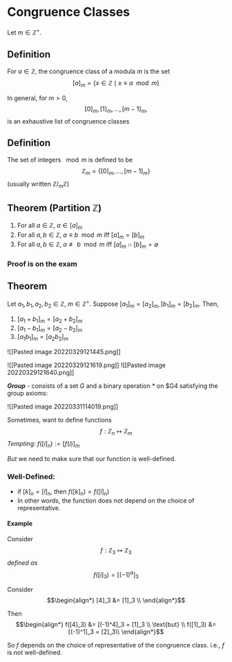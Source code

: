 # Congruence Classes
Let $m \in \mathbb Z^+$.

## Definition
For $a \in \mathbb Z$, the congruence class of a modula $m$ is the set 
$$[a]_m = \{ x \in \mathbb Z \mid x \equiv a \mod m \}$$

In general, for $m > 0$,
$$[0]_m, [1]_m, \dots, [m-1]_m,$$
is an exhaustive list of congruence classes

## Definition
The set of integers $\mod m$ is defined to be
$$\mathbb Z_m = \{ [0]_m, \dots, [m-1]_m \}$$
(usually written $\mathbb Z / _m \mathbb Z$)

## Theorem (Partition $\mathbb Z$)
1. For all $a \in \mathbb Z$, $a \in [a]_m$
2. For all $a, b \in \mathbb Z$, $a \equiv b \mod m$ iff $[a]_m = [b]_m$
3. For all $a, b \in \mathbb Z$, $a \not\equiv b \mod m$ iff $[a]_m \cap [b]_m = \emptyset$

### Proof is on the exam

## Theorem
Let $a_1, b_1, a_2, b_2 \in \mathbb Z$, $m \in \mathbb Z^+$. Suppose $[a_1]_m = [a_2]_m, [b_1]_m = [b_2]_m$. Then,
1. $[a_1 + b_1]_m = [a_2 + b_2]_m$
2. $[a_1 - b_1]_m = [a_2 - b_2]_m$
3. $[a_1 b_1]_m = [a_2 b_2]_m$

![[Pasted image 20220329121445.png]]

![[Pasted image 20220329121619.png]]
![[Pasted image 20220329121640.png]]

***Group*** - consists of a set $G$ and a binary operation $*$ on $G4 satisfying the group axioms:

![[Pasted image 20220331114019.png]]

Sometimes, want to define functions
$$f : \mathbb Z_n \mapsto \mathbb Z_m$$
*Tempting*: $f([i]_n) := [f(i)]_m$

*But* we need to make sure that our function is well-defined.

### Well-Defined:
- if $[k]_n = [l]_n$, then $f([k]_n) = f([l]_n)$
- In other words, the function does not depend on the choice of representative.

#### Example
Consider
$$f : \mathbb Z_3 \mapsto \mathbb Z_3$$
*defined as*
$$f([i]_3) = [(-1)^a]_3 \tag{$[-1]_3 = [2]_3$}$$

Consider
$$\begin{align*}
	[4]_3 &= [1]_3 \\
\end{align*}$$

Then
$$\begin{align*}
	f([4]_3) &= [(-1)^4]_3 = [1]_3 \\
	\text{but} \\
	f([1]_3) &= [(-1)^1]_3 = [2]_3\\
\end{align*}$$

So $f$ depends on the choice of representative of the congruence class.
i.e., $f$ is *not* well-defined.